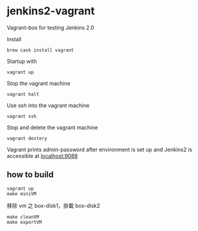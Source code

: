 # jenkins2-vagrant

Vagrant-box for testing Jenkins 2.0

Install

    brew cask install vagrant

Startup with

    vagrant up

Stop the vagrant machine

    vagrant halt

Use ssh into the vagrant machine

    vagrant ssh

Stop and delete the vagrant machine

    vagrant destory

Vagrant prints admin-password after environment is set up and Jenkins2 is accessible at [localhost:9088](http://localhost:9088/)

## how to build

```
vagrant up
make miniVM
```

移除 vm 之 box-disk1，掛載 box-disk2

```
make cleanVM
make exportVM
```
